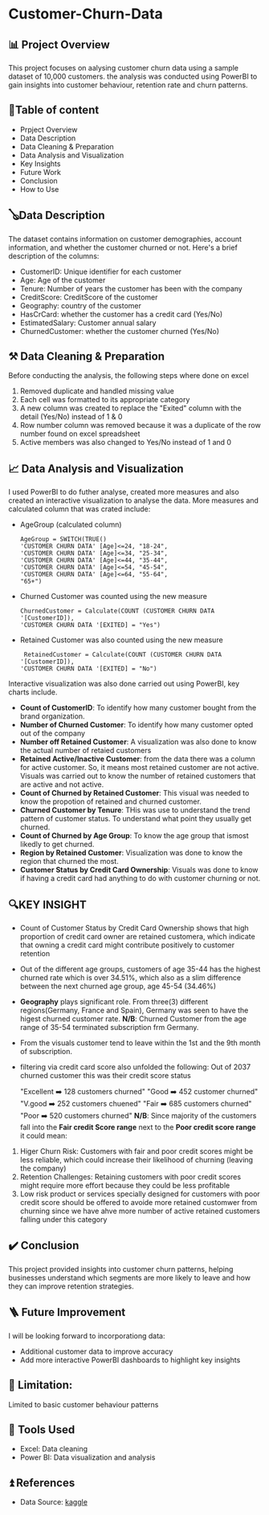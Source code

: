 # Customer-Churn-Data

## 📊 Project Overview
This project focuses on aalysing customer churn data using a sample dataset of 10,000 customers. the analysis was conducted using PowerBI to gain insights into customer behaviour, retention rate and churn patterns. 

## 📑Table of content 
- Prpject Overview
- Data Description
- Data Cleaning & Preparation
- Data Analysis and Visualization
- Key Insights
- Future Work
- Conclusion
- How to Use

## 🪕Data Description 
The dataset contains information on customer demographies, account information, and whether the customer churned or not. Here's a brief description of the columns:
- CustomerID: Unique identifier for each customer
- Age: Age of the customer
- Tenure: Number of years the customer has been with the company
- CreditScore: CreditScore of the customer
- Geography: country of the customer
- HasCrCard: whether the customer has a credit card (Yes/No)
- EstimatedSalary: Customer annual salary 
- ChurnedCustomer: whether the customer churned (Yes/No)

## ⚒️ Data Cleaning & Preparation
Before conducting the analysis, the following steps where done on excel 
1. Removed duplicate and handled missing value
2. Each cell was formatted to its appropriate category
3. A new column was created to replace the "Exited" column with the detail (Yes/No) instead of 1 & 0
4. Row number column was removed because it was a duplicate of the row number found on excel spreadsheet
5. Active members was also changed to Yes/No instead of 1 and 0

## 📈 Data Analysis and Visualization
I used PowerBI to do futher analyse, created more measures and also created an interactive visualization to analyse the data. More measures and calculated column that was crated include:
- AgeGroup (calculated column)
  ```PowerBI
  AgeGroup = SWITCH(TRUE()
  'CUSTOMER CHURN DATA' [Age]<=24, "18-24",
  'CUSTOMER CHURN DATA' [Age]<=34, "25-34",
  'CUSTOMER CHURN DATA' [Age]<=44, "35-44",
  'CUSTOMER CHURN DATA' [Age]<=54, "45-54",
  'CUSTOMER CHURN DATA' [Age]<=64, "55-64",
  "65+")
  ```
- Churned Customer was counted using the new measure
  ```PowerBI
  ChurnedCustomer = Calculate(COUNT (CUSTOMER CHURN DATA '[CustomerID]),
  'CUSTOMER CHURN DATA '[EXITED] = "Yes")
  ``` 
- Retained Customer was also counted using the new measure
  ```PowerBI
   RetainedCustomer = Calculate(COUNT (CUSTOMER CHURN DATA '[CustomerID]),
  'CUSTOMER CHURN DATA '[EXITED] = "No")
  ```
Interactive visualization was also done carried out using PowerBI, key charts include. 
- **Count of CustomerID**: To identify how many customer bought from the brand organization.
- **Number of Churned Customer**: To identify how many customer opted out of the company
- **Number off Retained Customer**: A visualization was also done to know the actual number of retaied customers
- **Retained Active/Inactive Customer**: from the data there was a column for active customer. So, it means most retained customer are not active. Visuals was carried out to know the 
  number of retained customers that are active and not active.
- **Count of Churned by Retained Customer**: This visual was needed to know the propotion of retained and churned customer.
- **Churned Customer by Tenure**: THis was use to understand the trend pattern of customer status. To understand what point they usually get churned.
- **Count of Churned by Age Group**: To know the age group that ismost likedly to get churned.
- **Region by Retained Customer**: Visualization was done to know the region that churned the most.
- **Customer Status by Credit Card Ownership**: Visuals was done to know if having a credit card had anything to do with customer churning or not.

  


## 🔍KEY INSIGHT
- Count of Customer Status by Credit Card Ownership shows that high proportion of credit card owner are retained customera, which indicate that owning a credit card might contribute 
  positively to customer retention
- Out of the different age groups, customers of age 35-44 has the highest churned rate which is over 34.51%, which also as a slim difference between the next churned age group, age 45-54 
  (34.46%)
- **Geography** plays significant role. From three(3) different regions(Germany, France and Spain), Germany was seen to have the higest churned customer rate.
   **N/B**: Churned Customer from the age range of 35-54 terminated subscription frm Germany.
- From the visuals customer tend to leave within the 1st and the 9th month of subscription.
- filtering via credit card score also unfolded the following: Out of 2037 churned customer this was their credit score status
  
  "Excellent ➡️ 128 customers churned"
  "Good ➡️ 452 customer churned"
  "V.good ➡️ 252 customers chuened"
  "Fair ➡️ 685 customers churned"
  "Poor ➡️ 520 customers churned"
**N/B**: Since majority of the customers fall into the **Fair credit Score range** next to the **Poor credit score range** it could mean:

1. Higer Churn Risk:
   Customers with fair and poor credit scores might be less reliable, which could increase their likelihood of churning (leaving the 
   company)
2. Retention Challenges:
   Retaining customers with poor credit scores might require more effort because they could be less profitable
3. Low risk product or services specially designed for customers with poor credit score should be offered to avoide more retained 
   customwer from churning since we have ahve more number of active retained customers falling under this category 
  
## ✔️ Conclusion
This project provided insights into customer churn patterns, helping businesses understand which segments are more likely to leave and how they can improve retention strategies.

## 🪜 Future Improvement
I will be looking forward to incorporationg data:
- Additional customer data to improve accuracy
- Add more interactive PowerBI dashboards to highlight key insights 

## 🛑 Limitation: 
Limited to basic customer behaviour patterns 

## 🧰 Tools Used
- Excel: Data cleaning
- Power BI: Data visualization and analysis

## ⏫ References
- Data Source: [kaggle](https://www.kaggle.com/)


